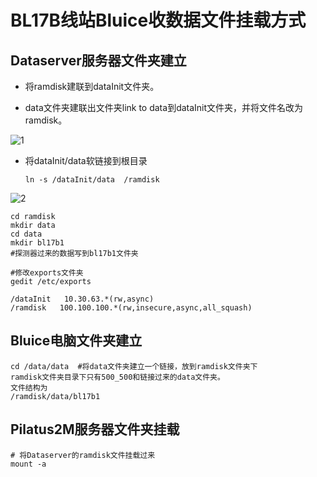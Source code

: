 # BL17B线站Bluice收数据文件挂载方式



## Dataserver服务器文件夹建立

- 将ramdisk建联到dataInit文件夹。<br>

- data文件夹建联出文件夹link to data到dataInit文件夹，并将文件名改为ramdisk。<br>

![1](D:\work\markdown_file\1.jpg)

- 将dataInit/data软链接到根目录

  ```linux 
  ln -s /dataInit/data  /ramdisk
  ```

![2](D:\work\markdown_file\2.jpg)

```linux
cd ramdisk
mkdir data
cd data
mkdir bl17b1
#探测器过来的数据写到bl17b1文件夹
```

```linux
#修改exports文件夹
gedit /etc/exports
```

```gedit
/dataInit   10.30.63.*(rw,async)
/ramdisk   100.100.100.*(rw,insecure,async,all_squash)
```

## Bluice电脑文件夹建立

```linux
cd /data/data  #将data文件夹建立一个链接，放到ramdisk文件夹下
ramdisk文件夹目录下只有500_500和链接过来的data文件夹。
文件结构为
/ramdisk/data/bl17b1
```

## Pilatus2M服务器文件夹挂载

```linux
# 将Dataserver的ramdisk文件挂载过来
mount -a
```

